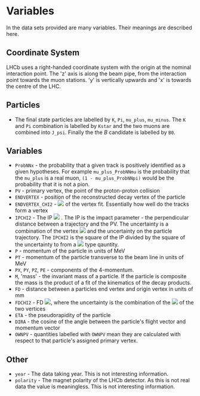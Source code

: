 Variables
=========

In the data sets provided are many variables. Their meanings are described here.

Coordinate System
-----------------

LHCb uses a right-handed coordinate system with the origin at the nominal interaction point. The 'z' axis is along the beam pipe, from the interaction point towards the muon stations. 'y' is vertically upwards and 'x' is towards the centre of the LHC.

Particles
---------

* The final state particles are labelled by `K`, `Pi`, `mu_plus`, `mu_minus`. The `K` and `Pi` combination is labelled by `Kstar` and the two muons are combined into `J_psi`. Finally the the *B* candidate is labelled by `B0`.

Variables
---------

* `ProbNNx` - the probability that a given track is positively identified as a given hypotheses. For example `mu_plus_ProbNNmu` is the probability that the `mu_plus` is a real muon, `(1 - mu_plus_ProbNNpi)` would be the probability that it is not a pion.
* `PV` - primary vertex, the point of the proton-proton collision
* `ENDVERTEX` - position of the reconstructed decay vertex of the particle
* `ENDVERTEX_CHI2` - <img src="https://latex.codecogs.com/gif.latex?\chi^{2}" /> of the vertex fit. Essentially how well do the tracks form a vertex
* `IPCHI2` - The IP <img src="https://latex.codecogs.com/gif.latex?\chi^{2}" /> . The IP is the impact parameter - the perpendicular distance between a trajectory and the PV. The uncertainty is a combination of the vertex <img src="https://latex.codecogs.com/gif.latex?\chi^{2}" /> and the uncertainty on the particle trajectory. The `IPCHI2` is the square of the IP divided by the square of the uncertainty to from a <img src="https://latex.codecogs.com/gif.latex?\chi^{2}" /> type qauntity.
* `P` - momentum of the particle in units of MeV
* `PT` - momentum of the particle transverse to the beam line in units of MeV
* `PX`, `PY`, `PZ`, `PE` - components of the 4-momentum.
* `M`, 'mass' - the invariant mass of a particle. If the particle is composite the mass is the product of a fit of the kinematics of the decay products.
* `FD` - distance between a particles end vertex and origin vertex in units of mm
* `FDCHI2` - FD <img src="https://latex.codecogs.com/gif.latex?\chi^{2}" />, where the uncertainty is the combination of the <img src="https://latex.codecogs.com/gif.latex?\chi^{2}" /> of the two vertices
* `ETA` - the pseudorapidity of the particle
* `DIRA` - the cosine of the angle between the particle's flight vector and momentum vector
* `OWNPV` - quantities labelled with `OWNPV` mean they are calculated with respect to that particle's assigned primary vertex.

Other
-------

* `year` - The data taking year. This is not interesting information.
* `polarity` - The magnet polarity of the LHCb detector. As this is not real data the value is meaningless. This is not interesting information.
